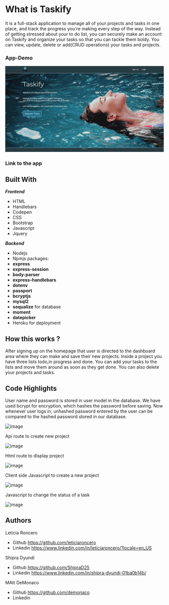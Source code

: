 # What is Taskify
It is a full-stack application to manage all of your projects and tasks in one place, and track the progress you're making every step of the way.
Instead of getting stressed about your to do list, you can securely make an account on Taskify and organize your tasks so that you can tackle them boldy. 
You can view, update, delete or add(CRUD operations) your tasks and projects.

### App-Demo
![](public/assets/images/taskify.gif)


### Link to the app


## Built With

***Frontend***
- HTML
- Handlebars
- Codepen
- CSS
- Bootstrap
- Javascript
- Jquery

***Backend***
- Nodejs
- Npmjs packages: 
- **express**  
- **express-session**
- **body-parser**
- **express-handlebars**
- **dotenv**
- **passport**
- **bcryptjs**
- **mysql2**
- **sequalize** for database
- **moment**
- **datepicker**
- Heroku for deployment

## How this works ?
 After signing up on the homepage that user is directed to the dashboard area where they can make and save their new projects. Inside a project you have three lists todo,in progress and done. You can add your tasks to the lists and move them around as soon as they get done. You can also delete your projects and tasks. 
 
 ## Code Highlights

User name and password is stored in user model in the database. We have used bcrypt for encryption, which hashes the password before saving.
Now whenever user logs in, unhashed password entered by the user can be compared to the hashed password stored in our database.

![image](https://user-images.githubusercontent.com/54960706/73137226-bfcdaf00-400a-11ea-8632-e6069feacaf6.png)


Api route to create new project

![image](https://user-images.githubusercontent.com/54960706/73137180-4930b180-400a-11ea-9780-da7b4c873712.png)

Html route to display project

![image](https://user-images.githubusercontent.com/54960706/73137266-310d6200-400b-11ea-8e6f-fc7c92b28fd2.png)

Client side Javascript to create a new project

![image](https://user-images.githubusercontent.com/54960706/73137333-d0325980-400b-11ea-9c8d-114c360e3cfe.png)

Javascript to change the status of a task

![image](https://user-images.githubusercontent.com/54960706/73137384-3a4afe80-400c-11ea-84da-44b89a455882.png)

## Authors

Leticia Roncero
- Github https://github.com/leticiaroncero
- Linkedin https://www.linkedin.com/in/leticiaroncero/?locale=en_US

Shipra Dyundi
- Github https://github.com/ShipraD25
- Linkedin https://www.linkedin.com/in/shipra-dyundi-01ba0b14b/

MAtt DeMonaco
- Github https://github.com/demonaco
- Linkedin